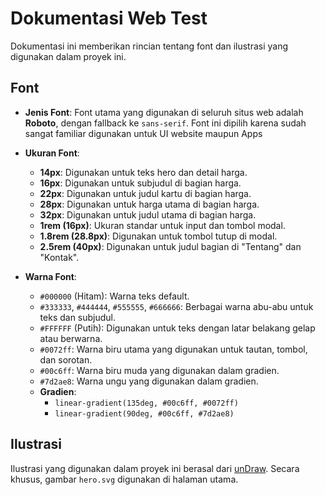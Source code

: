 # Dokumentasi Web Test

Dokumentasi ini memberikan rincian tentang font dan ilustrasi yang digunakan dalam proyek ini.

## Font

- **Jenis Font**: Font utama yang digunakan di seluruh situs web adalah **Roboto**, dengan fallback ke `sans-serif`. Font ini dipilih karena sudah sangat familiar digunakan untuk UI website maupun Apps

- **Ukuran Font**:
  - **14px**: Digunakan untuk teks hero dan detail harga.
  - **16px**: Digunakan untuk subjudul di bagian harga.
  - **22px**: Digunakan untuk judul kartu di bagian harga.
  - **28px**: Digunakan untuk harga utama di bagian harga.
  - **32px**: Digunakan untuk judul utama di bagian harga.
  - **1rem (16px)**: Ukuran standar untuk input dan tombol modal.
  - **1.8rem (28.8px)**: Digunakan untuk tombol tutup di modal.
  - **2.5rem (40px)**: Digunakan untuk judul bagian di "Tentang" dan "Kontak".

- **Warna Font**:
  - `#000000` (Hitam): Warna teks default.
  - `#333333`, `#444444`, `#555555`, `#666666`: Berbagai warna abu-abu untuk teks dan subjudul.
  - `#FFFFFF` (Putih): Digunakan untuk teks dengan latar belakang gelap atau berwarna.
  - `#0072ff`: Warna biru utama yang digunakan untuk tautan, tombol, dan sorotan.
  - `#00c6ff`: Warna biru muda yang digunakan dalam gradien.
  - `#7d2ae8`: Warna ungu yang digunakan dalam gradien.
  - **Gradien**:
    - `linear-gradient(135deg, #00c6ff, #0072ff)`
    - `linear-gradient(90deg, #00c6ff, #7d2ae8)`

## Ilustrasi

Ilustrasi yang digunakan dalam proyek ini berasal dari [unDraw](https://undraw.co/search). Secara khusus, gambar `hero.svg` digunakan di halaman utama.